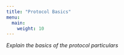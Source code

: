 ```yaml
---
title: "Protocol Basics"
menu:
  main:
    weight: 10
---
```


_Explain the basics of the protocol particulars_
